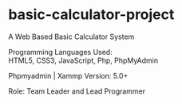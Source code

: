 # basic-calculator-project
A Web Based Basic Calculator System

Programming Languages Used:<br>
HTML5, CSS3, JavaScript, Php, PhpMyAdmin

Phpmyadmin | Xammp Version: 5.0+

Role: Team Leader and Lead Programmer
